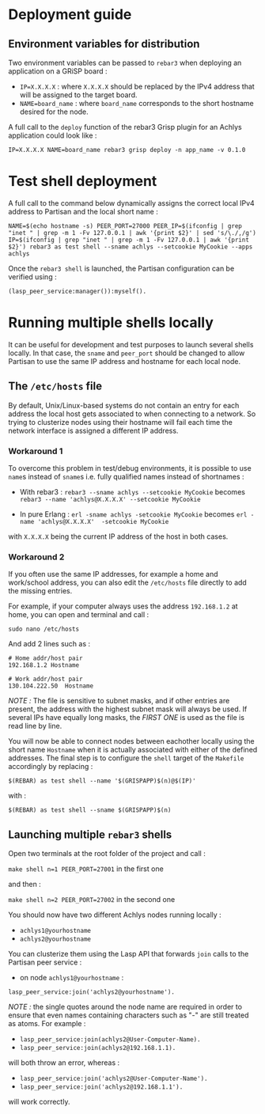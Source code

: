 # Deployment guide

## Environment variables for distribution
Two environment variables can be passed to `rebar3` when deploying an application on a GRiSP board : 

- `IP=X.X.X.X` : where `X.X.X.X` should be replaced by the IPv4 address that will be assigned to the target board.
- `NAME=board_name` : where `board_name` corresponds to the short hostname desired for the node.

A full call to the `deploy` function of the rebar3 Grisp plugin for an Achlys application could look like :

`IP=X.X.X.X NAME=board_name rebar3 grisp deploy -n app_name -v 0.1.0`

# Test shell deployment

A full call to the command below dynamically assigns the correct local IPv4 address to Partisan and the local short name :

`NAME=$(echo hostname -s) PEER_PORT=27000 PEER_IP=$(ifconfig | grep "inet " | grep -m 1 -Fv 127.0.0.1 | awk '{print $2}' | sed 's/\./,/g') IP=$(ifconfig | grep "inet " | grep -m 1 -Fv 127.0.0.1 | awk '{print $2}') rebar3 as test shell --sname achlys --setcookie MyCookie --apps achlys`

Once the `rebar3 shell` is launched, the Partisan configuration can be verified using :

`(lasp_peer_service:manager()):myself().`

# Running multiple shells locally

It can be useful for development and test purposes to launch several shells
locally. In that case, the `sname` and `peer_port` should be changed to
allow Partisan to use the same IP address and hostname for each local node.

## The `/etc/hosts` file
By default, Unix/Linux-based systems do not contain an entry for each
address the local host gets associated to when connecting to a network.
So trying to clusterize nodes using their hostname will fail each time
the network interface is assigned a different IP address.

### Workaround 1

To overcome this problem in test/debug environments, it is possible
to use `name`s instead of `sname`s i.e. fully qualified names instead
of shortnames : 

- With rebar3 : `rebar3 --sname achlys --setcookie MyCookie` becomes `rebar3 --name 'achlys@X.X.X.X' --setcookie MyCookie`

- In pure Erlang : `erl -sname achlys -setcookie MyCookie` becomes `erl -name 'achlys@X.X.X.X'  -setcookie MyCookie`

with `X.X.X.X` being the current IP address of the host in both cases.

### Workaround 2
If you often use the same IP addresses, for example a home and work/school
address, you can also edit the `/etc/hosts` file directly to add the missing
entries. 

For example, if your computer always uses the address `192.168.1.2` at home,
you can open and terminal and call :

`sudo nano /etc/hosts`

And add 2 lines such as :

```
# Home addr/host pair
192.168.1.2	Hostname

# Work addr/host pair
130.104.222.50	Hostname
```

_NOTE :_ The file is sensitive to subnet masks, and if other entries
are present, the address with the highest subnet mask will always be
used. If several IPs have equally long masks, the *FIRST ONE* is used
as the file is read line by line.

You will now be able to connect nodes between eachother locally using
the short name `Hostname` when it is actually associated with either
of the defined addresses. The final step is to configure the `shell` target
of the `Makefile` accordingly by replacing :

`$(REBAR) as test shell --name '$(GRISPAPP)$(n)@$(IP)'`

with :

`$(REBAR) as test shell --sname $(GRISPAPP)$(n)`

## Launching multiple `rebar3` shells

Open two terminals at the root folder of the project and call :

`make shell n=1 PEER_PORT=27001` in the first one

and then :

`make shell n=2 PEER_PORT=27002` in the second one

You should now have two different Achlys nodes running locally :

- `achlys1@yourhostname`
- `achlys2@yourhostname`

You can clusterize them using the Lasp API that forwards `join` calls to
the Partisan peer service :

- on node `achlys1@yourhostname` :

`lasp_peer_service:join('achlys2@yourhostname').`

_NOTE :_ the single quotes around the node name are required in order to
ensure that even names containing characters such as "-" are still
treated as atoms. For example :

- `lasp_peer_service:join(achlys2@User-Computer-Name).`
- `lasp_peer_service:join(achlys2@192.168.1.1).`

will both throw an error, whereas :

- `lasp_peer_service:join('achlys2@User-Computer-Name').`
- `lasp_peer_service:join('achlys2@192.168.1.1').`

will work correctly.
